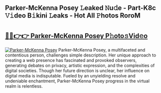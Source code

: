 ## Parker-McKenna Posey 𝙻eaked 𝙽u𝚍e - Part-K8c 𝚅𝚒deo B𝚒kini 𝙻eaks - Hot All 𝙿hotos RoroM

# <h2><a href="http://ld4w2n7.urlbe.top/?page=Parker-McKenna+Posey">🔗🔗👉👉 Parker-McKenna Posey P𝚑oto𝚜Vid𝚎o</a></h2>

[![Parker-McKenna Posey](https://i.imgur.com/eBuTRDB.gif)](http://ld4w2n7.urlbe.top/?page=Parker-McKenna+Posey)
Parker-McKenna Posey, a multifaceted and contentious person, challenges simple description. Her unique approach to creating a web presence has fascinated and provoked observers, generating debates on privacy, artistic expression, and the complexities of digital societies. Though her future direction is unclear, her influence on digital media is indisputable. Fueled by an unyielding resolve and undeniable enchantment, Parker-McKenna Posey progress in the virtual realm is relentless.
